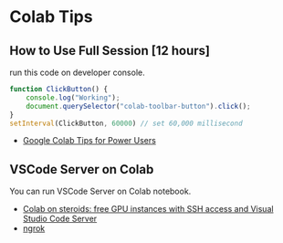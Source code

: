 # Colab Tips

## How to Use Full Session [12 hours]

run this code on developer console.

```js
function ClickButton() {
    console.log("Working");
    document.querySelector("colab-toolbar-button").click();
}
setInterval(ClickButton, 60000) // set 60,000 millisecond
```

- [Google Colab Tips for Power Users](https://madewithml.com/projects/1609/google-colab-tips-for-power-users/)

## VSCode Server on Colab

You can run VSCode Server on Colab notebook.

- [Colab on steroids: free GPU instances with SSH access and Visual Studio Code Server](https://towardsdatascience.com/colab-free-gpu-ssh-visual-studio-code-server-36fe1d3c5243)
- [ngrok](https://dashboard.ngrok.com/get-started/setup)